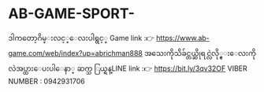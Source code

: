 # AB-GAME-SPORT-
ဒါကတော့ဂိမ္းလင့္ေလးပါရွင့္ Game link :👉 https://www.ab-game.com/web/index?up=abrichman888 အသေးကိုသိခ်င္တယ္ဆိုရင္လဲလို္င္းေလးကိုလဲအပ္ထားေပးပါေနာ္ ဆက္သ ြယ္ရန္LINE link :👉 https://bit.ly/3qv32OF VIBER NUMBER : 0942931706
